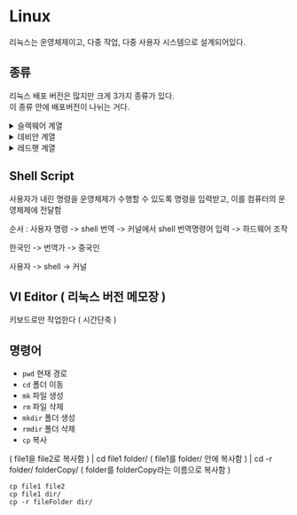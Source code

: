 # Linux
리눅스는 운영체제이고, 다중 작업, 다중 사용자 시스템으로 설계되어있다.

## 종류 
리눅스 배포 버전은 많지만 크게 3가지 종류가 있다.    
이 종류 안에 배포버전이 나뉘는 거다.
<details>
  <summary>슬렉웨어 계열</summary>
  
  ##### OpenSUSE 
  
</details>
<details>
  <summary>데비안 계열</summary>
  
  ##### Ubuntu 
  ##### Mint 
  
</details>
<details>
  <summary>레드햇 계열</summary>
  
  ##### [CentOS](https://github.com/Minseok0917/Linux/blob/main/CentOS.md)
  ##### Fedora
  
</details>


 ## Shell Script
 사용자가 내린 명령을 운영체제가 수행할 수 있도록 명령을 입력받고,
 이를 컴퓨터의 운영체제에 전달함 
 
 순서 : 사용자 명령 -> shell 번역 -> 커널에서 shell 번역명령어 입력 -> 하드웨어 조작
 
 한국인 -> 번역가 -> 중국인     
 
 사용자 -> shell  -> 커널 

## VI Editor ( 리눅스 버전 메모장 )
키보드로만 작업한다 ( 시간단축 )

## 명령어 

- ```pwd``` 현재 경로
- ```cd``` 폴더 이동
- ```mk``` 파일 생성
- ```rm``` 파일 삭제
- ```mkdir``` 폴더 생성
- ```rmdir``` 폴더 삭제
- ```cp``` 복사

( file1을 file2로 복사함 ) | cd file1 folder/ ( file1를 folder/ 안에 복사함 ) | cd -r folder/  folderCopy/ ( folder를 folderCopy라는 이름으로 복사함 )
``` terminal
cp file1 file2 
cp file1 dir/
cp -r fileFolder dir/
```






